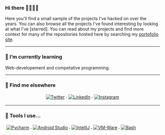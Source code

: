 ### Hi there 🎉🎈🎉🎈

Here you'll find a small sample of the projects I've hacked on over the years. You can also browse all the projects I've found interesting by looking at what I've [starred]. You can read about my projects and find more context for many of the repositories hosted here by searching my [portofolio site](https://souravsing.tech). 



---
### 🌱 I’m currently learning
Web-developement and competative programming.


---
### 📢 Find me elsewhere

<p align="center">
  <a href="https://twitter.com/SouravsingP">
    <img src="https://raw.githubusercontent.com/MikeCodesDotNET/MikeCodesDotNET/a8abbf37441f3253f74ea255a47f289208d7568c/Resources/twitter.svg" alt="Twitter" style="vertical-align:top; margin:4px">
  </a>  

  <a href="https://www.linkedin.com/in/souravsing-pardeshi-5954ab184/">
    <img src="https://raw.githubusercontent.com/MikeCodesDotNET/MikeCodesDotNET/a8abbf37441f3253f74ea255a47f289208d7568c/Resources/linkedIn.svg" alt="LinkedIn" style="vertical-align:top; margin:4px">
  </a>

  <a href="https://instagram.com/souravsing.pardeshi?igshid=92q5lfky54hd">
    <img src="https://raw.githubusercontent.com/MikeCodesDotNET/MikeCodesDotNET/a8abbf37441f3253f74ea255a47f289208d7568c/Resources/instagram.svg" alt="Instagram" style="vertical-align:top; margin:4px">
  </a>

 
<hr>

### 🚧 Tools I use...

<p>
  <a href="http://avaloniaui.net/">
    <img src="https://user-images.githubusercontent.com/63045639/97299676-56215080-187b-11eb-9ffe-0d47226a8990.png" alt="Pycharm" style="vertical-align:top; margin:4px">
  </a>

 <a href="https://azure.microsoft.com/en-gb/">
    <img src="https://user-images.githubusercontent.com/63045639/97299914-b87a5100-187b-11eb-9639-8cd9d73b35fc.png" alt="Android Studio" style="vertical-align:top; margin:4px">
  </a>

  <a href="https://github.com/apple/swift">
    <img src="https://user-images.githubusercontent.com/63045639/97299778-82d56800-187b-11eb-84e4-e6e927607843.png" alt="IntelliJ" style="vertical-align:top; margin:4px">
  </a>

  <a href="https://docs.microsoft.com/en-us/windows/uwp/">
    <img src="https://user-images.githubusercontent.com/63045639/97300081-f6777500-187b-11eb-863d-e294f33f392d.png" alt="VM-Ware" style="vertical-align:top; margin:4px">
  </a>

  <a href="https://github.com/dotnet/wpf">
    <img src="https://user-images.githubusercontent.com/63045639/97300355-59690c00-187c-11eb-9fc2-0898614bdaac.png" alt="Bash" style="vertical-align:top; margin:4px">
  </a>



</p>

<!--
**souravsingpardeshi/souravsingpardeshi** is a ✨ _special_ ✨ repository because its `README.md` (this file) appears on your GitHub profile.

Here are some ideas to get you started:

- 🔭 I’m currently working on ...
- 🌱 I’m currently learning ...
- 👯 I’m looking to collaborate on ...
- 🤔 I’m looking for help with ...
- 💬 Ask me about ...
- 📫 How to reach me: ...
- 😄 Pronouns: ...
- ⚡ Fun fact: ...
-->

